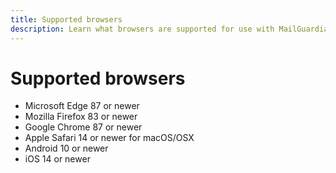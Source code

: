 ```yaml
---
title: Supported browsers
description: Learn what browsers are supported for use with MailGuardian
---
```

# Supported browsers

- Microsoft Edge 87 or newer
- Mozilla Firefox 83 or newer
- Google Chrome 87 or newer
- Apple Safari 14 or newer for macOS/OSX
- Android 10 or newer
- iOS 14 or newer